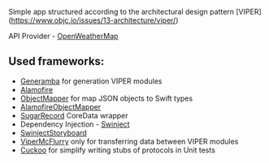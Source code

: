 
Simple app structured according to the architectural design pattern [VIPER] (https://www.objc.io/issues/13-architecture/viper/)

API Provider - [OpenWeatherMap](http://openweathermap.org/api)

## Used frameworks:

- [Generamba](https://github.com/rambler-digital-solutions/Generamba) for generation VIPER modules
- [Alamofire](https://github.com/Alamofire)
- [ObjectMapper](https://github.com/Hearst-DD/ObjectMapper/) for map JSON objects to Swift types
- [AlamofireObjectMapper](https://github.com/tristanhimmelman/AlamofireObjectMapper) 
- [SugarRecord](https://github.com/carambalabs/SugarRecord) CoreData wrapper
- Dependency Injection - [Swinject](https://github.com/Swinject/Swinject) 
- [SwinjectStoryboard](https://github.com/Swinject/SwinjectStoryboard)
- [ViperMcFlurry](https://github.com/rambler-digital-solutions/ViperMcFlurry) only for transferring data between VIPER modules
- [Cuckoo](https://github.com/SwiftKit/Cuckoo) for simplify writing stubs of protocols in Unit tests
